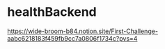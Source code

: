 # healthBackend

https://wide-broom-b84.notion.site/First-Challenge-aabc6218183f459fb9cc7a0806f1734c?pvs=4
